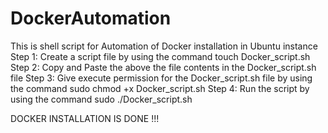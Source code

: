 # DockerAutomation
This is shell script for Automation of Docker installation in Ubuntu instance
Step 1: Create a script file by using the command touch Docker_script.sh
Step 2: Copy and Paste the above the file contents in the Docker_script.sh file
Step 3: Give execute permission for the Docker_script.sh file by using the command sudo chmod +x Docker_script.sh
Step 4: Run the script by using the command sudo ./Docker_script.sh

DOCKER INSTALLATION IS DONE !!!
